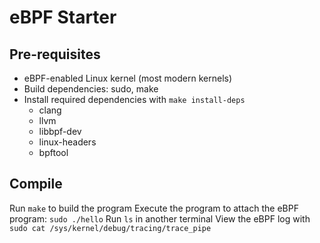# eBPF Starter

## Pre-requisites
- eBPF-enabled Linux kernel (most modern kernels)
- Build dependencies: sudo, make
- Install required dependencies with `make install-deps`
    - clang
    - llvm
    - libbpf-dev
    - linux-headers
    - bpftool

## Compile

Run `make` to build the program
Execute the program to attach the eBPF program: `sudo ./hello`
Run `ls` in another terminal
View the eBPF log with `sudo cat /sys/kernel/debug/tracing/trace_pipe`
